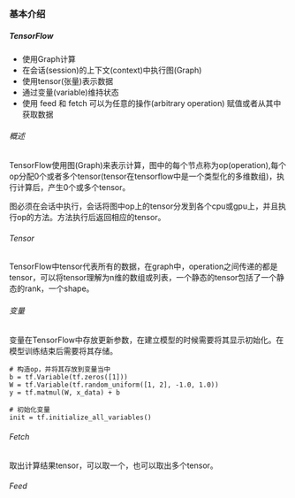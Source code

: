 ### 基本介绍

##### TensorFlow

* 使用Graph计算
* 在会话(session)的上下文(context)中执行图(Graph)
* 使用tensor(张量)表示数据
* 通过变量(variable)维持状态
* 使用 feed 和 fetch 可以为任意的操作(arbitrary operation) 赋值或者从其中获取数据


###### 概述

TensorFlow使用图(Graph)来表示计算，图中的每个节点称为op(operation),每个op分配0个或者多个tensor(tensor在tensorflow中是一个类型化的多维数组)，执行计算后，产生0个或多个tensor。

图必须在会话中执行，会话将图中op上的tensor分发到各个cpu或gpu上，并且执行op的方法。方法执行后返回相应的tensor。

###### Tensor

TensorFlow中tensor代表所有的数据，在graph中，operation之间传递的都是tensor，可以将tensor理解为n维的数组或列表，一个静态的tensor包括了一个静态的rank，一个shape。

###### 变量

变量在TensorFlow中存放更新参数，在建立模型的时候需要将其显示初始化。在模型训练结束后需要将其存储。


```
# 构造op，并将其存放到变量当中
b = tf.Variable(tf.zeros([1]))
W = tf.Variable(tf.random_uniform([1, 2], -1.0, 1.0))
y = tf.matmul(W, x_data) + b

# 初始化变量
init = tf.initialize_all_variables()

```
###### Fetch

取出计算结果tensor，可以取一个，也可以取出多个tensor。

###### Feed